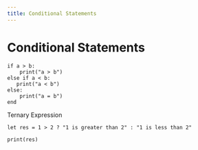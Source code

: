 ```yaml
---
title: Conditional Statements
---
```


# Conditional Statements

```vine
if a > b:
    print("a > b")
else if a < b:
   print("a < b")
else:
    print("a = b")
end
```

Ternary Expression

```vine
let res = 1 > 2 ? "1 is greater than 2" : "1 is less than 2"

print(res)
``` 